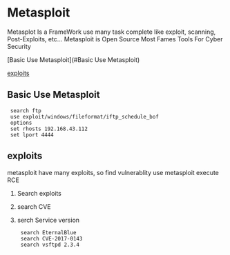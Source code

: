 # Metasploit

Metasplot Is a FrameWork use many task complete like exploit, scanning, Post-Exploits, etc...
Metasploit is Open Source Most Fames Tools For Cyber Security

[Basic Use Metasploit](#Basic Use Metasploit)

[exploits](#exploits)




## Basic Use Metasploit

     search ftp
     use exploit/windows/fileformat/iftp_schedule_bof 
     options
     set rhosts 192.168.43.112
     set lport 4444

## exploits

metasploit have many exploits, so find vulnerablity use metasploit execute RCE

1. Search exploits
2. search CVE
3. serch Service version

        search EternalBlue
        search CVE-2017-0143
        search vsftpd 2.3.4


